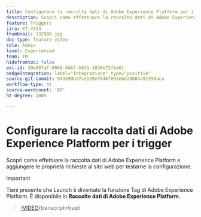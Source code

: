 ```yaml
---
title: Configurare la raccolta dati di Adobe Experience Platform per i trigger
description: Scopri come effettuare la raccolta dati di Adobe Experience Platform e aggiungere le proprietà richieste al sito web per testarne la configurazione.
feature: Triggers
jira: KT-7434
thumbnail: 332908.jpg
doc-type: feature video
role: Admin
level: Experienced
team: TM
hidefromtoc: false
exl-id: 39e087af-0868-4db7-b031-1830e72f6e61
badgeIntegration: label="Integrazione" type="positive"
source-git-commit: 943599bd7ce139ef846f093ebda9084a91550aca
workflow-type: ht
source-wordcount: '87'
ht-degree: 100%

---
```


# Configurare la raccolta dati di Adobe Experience Platform per i trigger

Scopri come effettuare la raccolta dati di Adobe Experience Platform e aggiungere le proprietà richieste al sito web per testarne la configurazione.

>[!IMPORTANT]
>
> Tieni presente che Launch è diventato la funzione Tag di Adobe Experience Platform. È disponibile in **Raccolte dati di Adobe Experience Platform**.

>[!VIDEO](https://video.tv.adobe.com/v/332908?learn=on){transcript=true}
